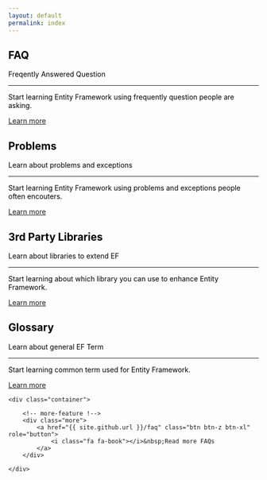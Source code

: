 ```yaml
---
layout: default
permalink: index
---
```


<!-- hero !-->
<div class="layout-angle">
	<div class="top-triangle wow slideInRight" data-wow-duration="1.5s"></div>
	<div class="layout-angle-inner">
        <div class="hero">
        	<div class="container">
        		<div class="row">
					<div class="col-md-6 col-lg-6">
						<div class="jumbotron">
							<h2 class="display-4">FAQ</h2>
							<p class="lead">Freqently Answered Question</p>
							<hr class="my-4">
							<p>Start learning Entity Framework using frequently question people are asking.</p>
							<p class="lead">
								<a class="btn btn-primary btn-z" href="faq" role="button">Learn more</a>
							</p>
						</div>
					</div>
					<div class="col-md-6 col-lg-6">
						<div class="jumbotron">
							<h2 class="display-4">Problems</h2>
							<p class="lead">Learn about problems and exceptions</p>
							<hr class="my-4">
							<p>Start learning Entity Framework using problems and exceptions people often encouters.</p>
							<p class="lead">
								<a class="btn btn-lg btn-z" href="problems" role="button">Learn more</a>
							</p>
						</div>
					</div>
				</div>
				<div class="row">
					<div class="col-md-6 col-lg-6">
						<div class="jumbotron">
							<h2 class="display-4">3rd Party Libraries</h2>
							<p class="lead">Learn about libraries to extend EF</p>
							<hr class="my-4">
							<p>Start learning about which library you can use to enhance Entity Framework.</p>
							<p class="lead">
								<a class="btn btn-lg btn-z" href="third-party-libraries" role="button">Learn more</a>
							</p>
						</div>
					</div>
					<div class="col-md-6 col-lg-6">
						<div class="jumbotron">
							<h2 class="display-4">Glossary</h2>
							<p class="lead">Learn about general EF Term</p>
							<hr class="my-4">
							<p>Start learning common term used for Entity Framework.</p>
							<p class="lead">
								<a class="btn btn-primary btn-z" href="glossary" role="button">Learn more</a>
							</p>
						</div>
					</div>
				</div>
        	</div>	
        </div>
	</div>
	<div class="bottom-triangle-outer">
		<div class="bottom-triangle wow slideInLeft" data-wow-duration="1.5s"></div>
	</div>
</div>
<style>
.hero {
	background: transparent;
}
.hero .row {
	color: #000;
}

</style>






<!-- features !-->
<div class="features">

	<div class="container">
		
		<!-- more-feature !-->
		<div class="more">
			<a href="{{ site.github.url }}/faq" class="btn btn-z btn-xl" role="button">
				<i class="fa fa-book"></i>&nbsp;Read more FAQs
			</a>
		</div>
		
	</div>
</div>
